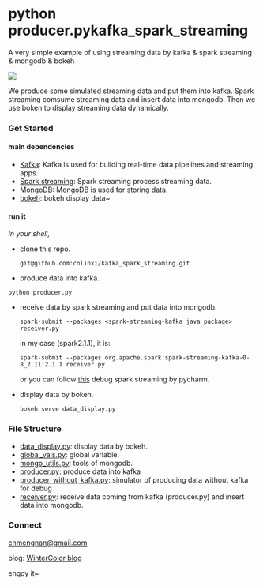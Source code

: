 # python producer.pykafka_spark_streaming
A very simple example of using streaming data by kafka &amp; spark streaming &amp; mongodb & bokeh

![](http://7xrvee.com1.z0.glb.clouddn.com/18-7-14/34235298.jpg)

We produce some simulated streaming data and put them into kafka. Spark streaming comsume streaming data and insert data into mongodb. Then we use boken to display streaming data dynamically.

### Get Started

#### main dependencies

- [Kafka](http://kafka.apache.org/): Kafka is used for building real-time data pipelines and streaming apps. 
- [Spark streaming](https://spark.apache.org/streaming/): Spark streaming process streaming data.
- [MongoDB](https://www.mongodb.com/): MongoDB is used for storing data.
- [bokeh](https://bokeh.pydata.org/en/latest/): bokeh display data~

#### run it

*In your shell,*

- clone this repo.

  ```shell
  git@github.com:cnlinxi/kafka_spark_streaming.git
  ```

-  produce data into kafka.

  ```
  python producer.py
  ```

- receive data by spark streaming and put data into mongodb.

  ```
  spark-submit --packages <spark-streaming-kafka java package> receiver.py
  ```

  in my case (spark2.1.1), it is:

  ```
  spark-submit --packages org.apache.spark:spark-streaming-kafka-0-8_2.11:2.1.1 receiver.py
  ```

  or you can follow [this](https://stackoverflow.com/questions/35560767/pyspark-streaming-with-kafka-in-pycharm ) debug spark streaming by pycharm.

- display data by bokeh.

  ```
  bokeh serve data_display.py
  ```

### File Structure

- [data_display.py](https://github.com/cnlinxi/kafka_spark_streaming/blob/master/data_display.py): display data by bokeh.
- [global_vals.py](https://github.com/cnlinxi/kafka_spark_streaming/blob/master/global_vals.py): global variable.
- [mongo_utils.py](https://github.com/cnlinxi/kafka_spark_streaming/blob/master/mongo_utils.py): tools of mongodb.
- [producer.py](https://github.com/cnlinxi/kafka_spark_streaming/blob/master/producer.py): produce data into kafka 
- [producer_without_kafka.py](https://github.com/cnlinxi/kafka_spark_streaming/blob/master/producer_without_kafka.py): simulator of producing data without kafka for debug 
- [receiver.py](https://github.com/cnlinxi/kafka_spark_streaming/blob/master/receiver.py): receive data coming from kafka (producer.py) and insert data into mongodb.

### Connect

cnmengnan@gmail.com

blog: [WinterColor blog](http://www.cnblogs.com/mengnan/)

engoy it~